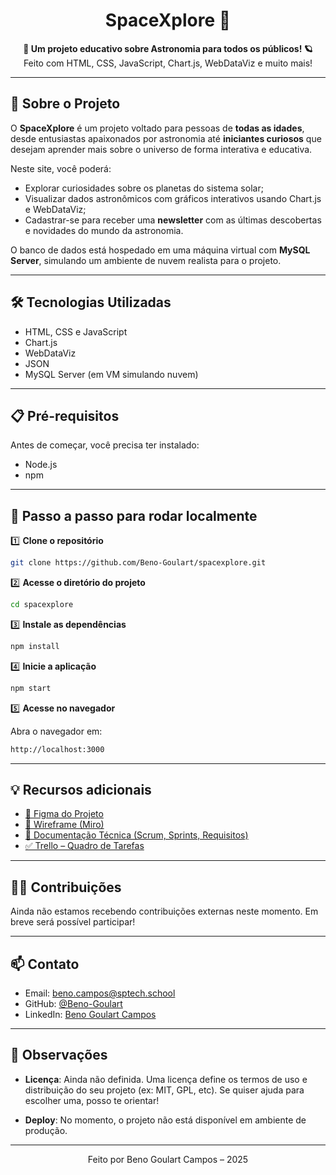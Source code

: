 <h1 align="center">SpaceXplore 🚀</h1>

<div align="center">
  <strong>🌌 Um projeto educativo sobre Astronomia para todos os públicos! 🪐</strong>
</div>
<div align="center">
  Feito com HTML, CSS, JavaScript, Chart.js, WebDataViz e muito mais!
</div>

---

## 🌟 Sobre o Projeto

O **SpaceXplore** é um projeto voltado para pessoas de **todas as idades**, desde entusiastas apaixonados por astronomia até **iniciantes curiosos** que desejam aprender mais sobre o universo de forma interativa e educativa.

Neste site, você poderá:

- Explorar curiosidades sobre os planetas do sistema solar;
- Visualizar dados astronômicos com gráficos interativos usando Chart.js e WebDataViz;
- Cadastrar-se para receber uma **newsletter** com as últimas descobertas e novidades do mundo da astronomia.

O banco de dados está hospedado em uma máquina virtual com **MySQL Server**, simulando um ambiente de nuvem realista para o projeto.

---

## 🛠️ Tecnologias Utilizadas

- HTML, CSS e JavaScript
- Chart.js
- WebDataViz
- JSON
- MySQL Server (em VM simulando nuvem)

---

## 📋 Pré-requisitos

Antes de começar, você precisa ter instalado:

- Node.js
- npm

---

## 🚀 Passo a passo para rodar localmente

1️⃣ **Clone o repositório**

```bash
git clone https://github.com/Beno-Goulart/spacexplore.git
```

2️⃣ **Acesse o diretório do projeto**

```bash
cd spacexplore
```

3️⃣ **Instale as dependências**

```bash
npm install
```

4️⃣ **Inicie a aplicação**

```bash
npm start
```

5️⃣ **Acesse no navegador**

Abra o navegador em:

```bash
http://localhost:3000
```

---

## 💡 Recursos adicionais

- [🎨 Figma do Projeto](https://www.figma.com/design/iflAAZtPgO1LJ3ybfV7eXs/Astronomia?node-id=0-1&t=pdIim49ZsKkaMDVc-1)
- [🧩 Wireframe (Miro)](https://miro.com/app/board/uXjVKEfg6zU=/)
- [📄 Documentação Técnica (Scrum, Sprints, Requisitos)](https://bandteccom-my.sharepoint.com/:w:/r/personal/beno_campos_sptech_school/_layouts/15/Doc.aspx?sourcedoc=%7B8594DC10-CF25-4176-97C6-1FF51C8D7A59%7D&file=Documenta%C3%A7%C3%A3o%20Astronomica.docx&action=default&mobileredirect=true&DefaultItemOpen=1)
- [✅ Trello – Quadro de Tarefas](https://trello.com/b/Ok6wC5A9/astronomia)

---

## 👨‍🚀 Contribuições

Ainda não estamos recebendo contribuições externas neste momento. Em breve será possível participar!

---

## 📫 Contato

- Email: [beno.campos@sptech.school](mailto:beno.campos@sptech.school)
- GitHub: [@Beno-Goulart](https://github.com/Beno-Goulart)
- LinkedIn: [Beno Goulart Campos](https://www.linkedin.com/in/benogoulart/)

---

## 📌 Observações

- **Licença**: Ainda não definida. Uma licença define os termos de uso e distribuição do seu projeto (ex: MIT, GPL, etc). Se quiser ajuda para escolher uma, posso te orientar!

- **Deploy**: No momento, o projeto não está disponível em ambiente de produção.

---

<div align="center">
  Feito por Beno Goulart Campos – 2025
</div>
